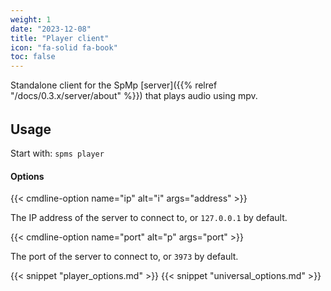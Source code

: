 ```yaml
---
weight: 1
date: "2023-12-08"
title: "Player client"
icon: "fa-solid fa-book"
toc: false
---
```


Standalone client for the SpMp [server]({{% relref "/docs/0.3.x/server/about" %}}) that plays audio using mpv.

######

## Usage

Start with: `spms player`

#### Options

{{< cmdline-option name="ip" alt="i" args="address" >}}

The IP address of the server to connect to, or `127.0.0.1` by default.

{{< cmdline-option name="port" alt="p" args="port" >}}

The port of the server to connect to, or `3973` by default.

{{< snippet "player_options.md" >}}
{{< snippet "universal_options.md" >}}
